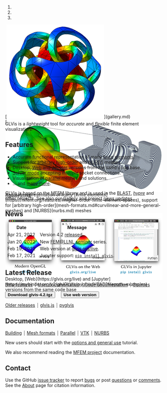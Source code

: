 <div class="col-md-6" markdown="1">

<div id="myCarousel" class="carousel slide" data-ride="carousel" markdown="1"  style="margin-top:-10px;margin-bottom:0px;height:360px;">
  <!-- Indicators -->
  <ol class="carousel-indicators">
    <li data-target="#myCarousel" data-slide-to="0" class="active"></li>
    <li data-target="#myCarousel" data-slide-to="1"></li>
    <li data-target="#myCarousel" data-slide-to="2"></li>
  </ol>

  <!-- Wrapper for slides -->
  <div class="carousel-inner">
    <div class="item active">
      [<img class="d-block w-100" src="img/logo-300.png" >](gallery.md)
    </div>
    <div class="item">
      [<img class="d-block w-100" src="img/slide2.png">](gallery.md)
      <div class="carousel-caption d-none" style="margin-top:-20px;">
        Accurate representation of many [finite elements](https://mfem.org/features/#higher-order-finite-element-spaces), support for [arbitrary high-order](mesh-formats.md#curvilinear-and-more-general-meshes) and [NURBS](nurbs.md) meshes
      </div>
  </div>
    <div class="item">
      <img class="d-block w-100" src="img/slide3.png" usemap="#versionsmap">
      <map name="versionsmap">
        <area shape="rect" coords="11,5,148,132" alt="glvis.org" href="https://glvis.org/download/">
	<area shape="rect" coords="177,4,317,134" alt="glvis.org/live" href="https://glvis.org/live">
	<area shape="rect" coords="345,4,485,136" alt="pip install glvis" href="https://mybinder.org/v2/gh/GLVis/pyglvis/HEAD?filepath=examples">
      </map>
      <div class="carousel-caption d-none" style="margin-top:-15px;">
        Desktop, [Web](https://glvis.org/live) and [Jupyter](https://mybinder.org/v2/gh/GLVis/pyglvis/HEAD?filepath=examples) versions from the same code base
      </div>
    </div>
  </div>

  <!-- Left and right controls -->
  <a class="left carousel-control" href="#myCarousel" data-slide="prev">
    <span class="glyphicon glyphicon-chevron-left"></span>
    <span class="sr-only">Previous</span>
  </a>
  <a class="right carousel-control" href="#myCarousel" data-slide="next">
    <span class="glyphicon glyphicon-chevron-right"></span>
    <span class="sr-only">Next</span>
  </a>
</div>

GLVis is a _lightweight_ tool for _accurate_ and _flexible_ finite element visualization.


## Features

 * Accurate functional representation of many [finite elements](https://mfem.org/features/#higher-order-finite-element-spaces).
 * Support for [arbitrary high-order](mesh-formats.md#curvilinear-and-more-general-meshes) and [NURBS](nurbs.md) meshes.
 * Desktop, [Web](https://glvis.org/live) and [Jupyter](https://mybinder.org/v2/gh/GLVis/pyglvis/HEAD?filepath=examples) versions from the same code base.
 * [Server mode](options-and-use.md#server-mode) accepting multiple socket connections.
 * Visualization of [parallel](parallel-visualization.md) meshes and solutions.
 * ... and [many more](features.md).

GLVis is based on the [MFEM](https://mfem.org) library and is used in the [BLAST](http://www.llnl.gov/casc/blast), _[hypre](http://www.llnl.gov/casc/hypre)_ and other projects. See also our [Gallery](gallery.md) and project [news updates](news.md).

</div><div class="col-md-6 news-table" markdown="1">

## News

Date         | Message
------------ | -----------------------------------------------------------------
Apr 21, 2022 | Version 4.2 [released](https://github.com/glvis/glvis/blob/v4.2/CHANGELOG).
Jan 20, 2022 | New [FEM@LLNL seminar](seminar.md) series.
Feb 19, 2021 | Web version at [glvis.org/live](https://glvis.org/live).
Feb 17, 2021 | Jupyter support: [`pip install glvis`](https://github.com/GLVis/pyglvis).

## Latest Release

[New features](https://github.com/glvis/glvis/blob/v4.2/CHANGELOG)
┊ [User documentation](https://github.com/glvis/glvis/blob/v4.2/README)
┊ [Code documentation](http://glvis.github.io/doxygen/html/index.html)
┊ [Sources](https://github.com/glvis/glvis)

[<button type="button" class="btn btn-success">
**Download glvis-4.2.tgz**
</button>](https://bit.ly/glvis-4-2)
&nbsp;&nbsp;&nbsp;
[<button type="button" class="btn btn-primary">
**Use web version**
</button>](https://glvis.org/live)

[Older releases](download.md) ┊ [glvis.js](https://github.com/glvis/glvis-js) ┊ [pyglvis](https://github.com/glvis/pyglvis)

## Documentation

[Building](building.md)
┊ [Mesh formats](mesh-formats.md)
┊ [Parallel](parallel-visualization.md)
┊ [VTK](curvilinear-vtk-meshes.md)
┊ [NURBS](nurbs.md)

New users should start with the [options and general use](options-and-use.md) tutorial.

We also recommend reading the [MFEM project](https://mfem.org) documentation.

## Contact

Use the GitHub [issue tracker](https://github.com/glvis/glvis/issues)
to report [bugs](https://github.com/glvis/glvis/issues/new?labels=bug)
or post [questions](https://github.com/glvis/glvis/issues/new?labels=question)
or [comments](https://github.com/glvis/glvis/issues/new?labels=comment).
See&nbsp;the [About](about.md) page for citation information.

</div><div class="col-md-12 bottom"></div>
